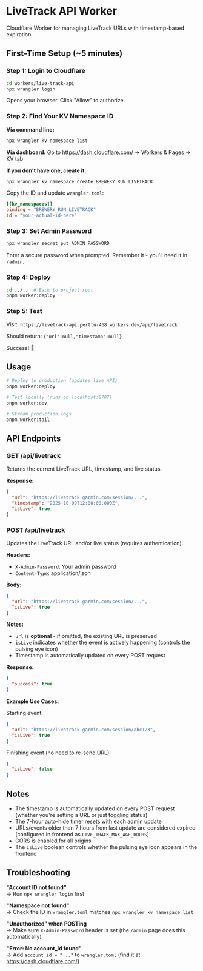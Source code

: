 # LiveTrack API Worker

Cloudflare Worker for managing LiveTrack URLs with timestamp-based expiration.

## First-Time Setup (~5 minutes)

### Step 1: Login to Cloudflare

```bash
cd workers/live-track-api
npx wrangler login
```

Opens your browser. Click "Allow" to authorize.

### Step 2: Find Your KV Namespace ID

**Via command line:**
```bash
npx wrangler kv namespace list
```

**Via dashboard:**
Go to https://dash.cloudflare.com/ → Workers & Pages → KV tab

**If you don't have one, create it:**
```bash
npx wrangler kv namespace create BREWERY_RUN_LIVETRACK
```

Copy the ID and update `wrangler.toml`:
```toml
[[kv_namespaces]]
binding = "BREWERY_RUN_LIVETRACK"
id = "your-actual-id-here"
```

### Step 3: Set Admin Password

```bash
npx wrangler secret put ADMIN_PASSWORD
```

Enter a secure password when prompted. Remember it - you'll need it in `/admin`.

### Step 4: Deploy

```bash
cd ../..  # Back to project root
pnpm worker:deploy
```

### Step 5: Test

Visit: `https://livetrack-api.perttu-468.workers.dev/api/livetrack`

Should return: `{"url":null,"timestamp":null}`

Success! 🎉

## Usage

```bash
# Deploy to production (updates live API)
pnpm worker:deploy

# Test locally (runs on localhost:8787)
pnpm worker:dev

# Stream production logs
pnpm worker:tail
```

## API Endpoints

### GET /api/livetrack

Returns the current LiveTrack URL, timestamp, and live status.

**Response:**
```json
{
  "url": "https://livetrack.garmin.com/session/...",
  "timestamp": "2025-10-09T12:00:00.000Z",
  "isLive": true
}
```

### POST /api/livetrack

Updates the LiveTrack URL and/or live status (requires authentication).

**Headers:**
- `X-Admin-Password`: Your admin password
- `Content-Type`: application/json

**Body:**
```json
{
  "url": "https://livetrack.garmin.com/session/...",
  "isLive": true
}
```

**Notes:**
- `url` is **optional** - if omitted, the existing URL is preserved
- `isLive` indicates whether the event is actively happening (controls the pulsing eye icon)
- Timestamp is automatically updated on every POST request

**Response:**
```json
{
  "success": true
}
```

**Example Use Cases:**

Starting event:
```json
{
  "url": "https://livetrack.garmin.com/session/abc123",
  "isLive": true
}
```

Finishing event (no need to re-send URL):
```json
{
  "isLive": false
}
```

## Notes

- The timestamp is automatically updated on every POST request (whether you're setting a URL or just toggling status)
- The 7-hour auto-hide timer resets with each admin update
- URLs/events older than 7 hours from last update are considered expired (configured in frontend as `LIVE_TRACK_MAX_AGE_HOURS`)
- CORS is enabled for all origins
- The `isLive` boolean controls whether the pulsing eye icon appears in the frontend

## Troubleshooting

**"Account ID not found"**  
→ Run `npx wrangler login` first

**"Namespace not found"**  
→ Check the ID in `wrangler.toml` matches `npx wrangler kv namespace list`

**"Unauthorized" when POSTing**  
→ Make sure `X-Admin-Password` header is set (the `/admin` page does this automatically)

**"Error: No account_id found"**  
→ Add `account_id = "..."` to `wrangler.toml` (find it at https://dash.cloudflare.com/)

